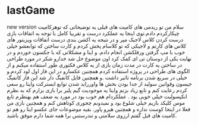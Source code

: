 # lastGame
new version
سلام 
من تو ریدمی های کامیت های قبلی یه توضیحاتی که توهرکامیت چیکارکردم دادم.توی اینجا یه عملکرد درست و تقریبا کامل با توجه به اتفاقات بازی درست کردن کلاس لاجیک مپر و در نتیجه یه اکشن بندی درست اتفاقات 
ویزیتور های کلاس های کارتم و لاجیکی که تو کلاسام پخش کردم و کارت ساختن که توابعشو خیلی خوب با مپ گرفتن ورفلکشن انجام دادم. و اینا و مشکلاتی که با جکسون خوردم و در نهایت یکی از دوستان تی ای کمک کرد اون موضوع حل شد خدارو شکر در مورد طراحی در ساختن یه کارت در مدت زمان بازی 
از یه کلاس فکتوری طور استفاده میکنم و از الگوی های طراحی در پروژه استفاده کردم همچنین عکسارو در این فاز اول لود کردم.و خیلی در سریع شدن برنامه تاثیر داشت .و همچنین فایل کانفیگ دار شد این فاز کانفیگ جیسون
وقوانین سولید از جدا بودن بخش ها واورراید شدن توابع ابسترکت واینا رو سعی کردم رعایت کنم و تابع زیاد بزنم واینا یه موجودیت گیم پلیر برا بازی بزارم که  به نظرم انکپسولیت خیلی خوبی بود . عملکردام 
هم خوب بود در مورد یه ضعف هم  بهنظرم تابع موس کلیکد بازیم خیلی شلوغ بود و نمیدونم چجوری کوتاهش کنم و همچنین بازی من  فعلا در اینجا کوِست نداره و همچنین هیرو پاور.
بقیه موضوعات جای عکسو اینا رو هم تو کامیت های قبل گفتم 
ارزوی سلامتی و تندرستس برا همه شما دارم     موفق باشید.
